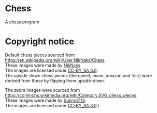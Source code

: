 # Chess
A chess program

# Copyright notice
Default chess pieces sourced from <https://en.wikipedia.org/wiki/User:NikNaks/Chess>.\
These images were made by [NikNaks](https://en.wikipedia.org/wiki/User:NikNaks).\
The images are licensed under [CC-BY_SA 3.0](https://creativecommons.org/licenses/by-sa/3.0/).\
The upside-down chess pieces (the camel, mann, amazon and ferz) were derived from these by flipping them upside-down.

The zebra images were sourced from <https://commons.wikimedia.org/wiki/Category:SVG_chess_pieces>.\
These images were made by [Sunny3113](https://commons.wikimedia.org/wiki/User:Sunny3113).\
The images are licensed under [CC-BY_SA 3.0](https://creativecommons.org/licenses/by-sa/3.0/).\